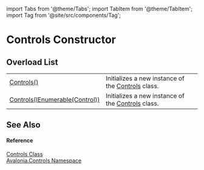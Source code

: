 import Tabs from '@theme/Tabs'; 
import TabItem from '@theme/TabItem'; 
import Tag from '@site/src/components/Tag'; 

# Controls Constructor


## Overload List
<table>
<tr>
<td><a href="M_Avalonia_Controls_Controls__ctor">Controls()</a></td>
<td>Initializes a new instance of the <a href="T_Avalonia_Controls_Controls">Controls</a> class.</td>
</tr>
<tr>
<td><a href="M_Avalonia_Controls_Controls__ctor_1">Controls(IEnumerable(Control))</a></td>
<td>Initializes a new instance of the <a href="T_Avalonia_Controls_Controls">Controls</a> class.</td>
</tr>
</table>

## See Also


#### Reference
<a href="T_Avalonia_Controls_Controls">Controls Class</a>  
<a href="N_Avalonia_Controls">Avalonia.Controls Namespace</a>  
